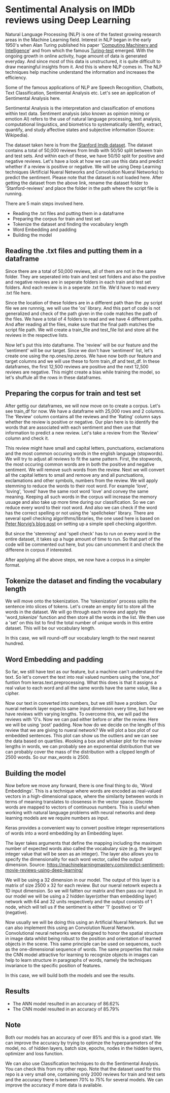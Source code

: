 # Sentimental Analysis on IMDb reviews using Deep Learning
Natural Language Processing (NLP) is one of the fastest growing research areas in the Machine Learning field. Interest in NLP began in the early 1950's when Alan Turing published his paper '[Computing Machinery and Intelligence](https://academic.oup.com/mind/article/LIX/236/433/986238)' and from which the famous [Turing-test](https://en.wikipedia.org/wiki/Turing_test) emerged. With the ongoing growth in online activity, huge amount of data is generated everyday. And since most of this data is unstructured, it is quite difficult to draw meaningful insights from it. And this is where NLP comes in. The NLP techniques help machine understand the information and increases the efficiency.

Some of the famous applications of NLP are Speech Recognition, Chatbots, Text Classification, Sentimental Analysis etc. Let's see an application of Sentimental Analysis here.

Sentimental Analysis is the interpretation and classification of emotions within text data. Sentiment analysis (also known as opinion mining or emotion AI) refers to the use of natural language processing, text analysis, computational linguistics, and biometrics to systematically identify, extract, quantify, and study affective states and subjective information (Source: Wikipedia).

The dataset taken here is from the [Stanford Imdb dataset](https://ai.stanford.edu/~amaas/data/sentiment/). The dataset contains a total of 50,000 reviews from Imdb with 50/50 split between train and test sets. And within each of these, we have 50/50 split for positive and negative reviews. Let's have a look at how we can use this data and predict whether if a review is positive or negative. We will be using Deep Learning techniques (Artificial Nueral Networks and Convolution Nueral Networks) to predict the sentiment. Please note that the dataset is not loaded here. After getting the dataset from the above link, rename the dataset folder to 'Stanford-reviews' and place the folder in the path where the script file is running.

There are 5 main steps involved here. 

- Reading the .txt files and putting them in a dataframe
- Preparing the corpus for train and test set
- Tokenize the dataset and finding the vocabulary length
- Word Embedding and padding
- Building the model

## Reading the .txt files and putting them in a dataframe
Since there are a total of 50,000 reviews, all of them are not in the same folder. They are seperated into train and test set folders and also the postive and negative reviews are in seperate folders in each train and test set folders. And each review is in a seperate .txt file. We'd have to read every .txt file here. 

Since the location of these folders are in a different path than the .py script file we are runnnig, we will use the 'os' library. And this part of code is not generalized and check of the path given in the code matches the path of the files. We have a total of 4 folders to read and we have 4 different paths. And after reading all the files, make sure that the final path matches the script file path. We will create a train_file and test_file list and store all the reviews in the respective lists. 

Now let's put this into dataframe. The 'review' will be our feature and the 'sentiment' will be our target. Since we don't have 'sentiment' list, let's create one using the np.ones/np.zeros. We have now both our feature and target columns and we will use these to form train_df and test_df. In these dataframes, the first 12,500 reviews are positive and the next 12,500 reviews are negative. This might create a bias while training the model, so let's shuffule all the rows in these dataframes.

## Preparing the corpus for train and test set
After gettig our dataframes, we will now move on to create a corpus. Let's see train_df for now. We have a dataframe with 25,000 rows and 2 columns. The 'Review' column contains all the reviews and the 'Rating' column says whether the review is positive or negative. Our plan here is to identify the words that are associated with each sentiment and then use that information to predict a new review. Let's take a review from the 'Review' column and check it.

This review might have small and capital letters, punctuations, exclamations and the most common occuring words in the english language (stopwords). We will try to adjust all reviews to fit the same pattern. First, the stopwords, the most occuring common words are in both the positive and negative sentiment. We will remove such words from the review. Next we will convert all the capital letters to small and remove any and all punctuations, exclamations and other symbols, numbers from the review. We will apply stemming to reduce the words to their root word. For example 'love', 'loving', 'loved' have the same root word 'love' and convey the same meaning. Keeping all such words in the corpus will increase the memory usuage and also take up more time during our classification. So we can reduce every word to their root word. And also we can check if the word has the correct spelling or not using the 'spellcheker' library. There are several spell checking algorithms/libraries, the one used here is based on [Peter Norvig’s blog post](https://pypi.org/project/pyspellchecker/) on setting up a simple spell checking algorithm. 

But since the 'stemming' and 'spell check' has to run on every word in the entire dataset, it takes up a huge amount of time to run. So that part of the code will be commented out here, but you can uncomment it and check the differene in corpus if interested.

After applying all the above steps, we now have a corpus in a simpler format.

## Tokenize the dataset and finding the vocabulary length
We will move onto the tokenization. The 'tokenization' process splits the sentence into slices of tokens. Let's create an empty list to store all the words in the dataset. We will go through each review and apply the 'word_tokenize' function and then store all the words in the list. We then use a 'set' on this list to find the total number of unique words in this entire dataset. This will be our vocabulary length. 

In this case, we will round-off our vocabulary length to the next nearest hundred.

## Word Embedding and padding
So far, we still have text as our feature, but a machine can't understand the text. So let's convert the text into real valued numbers using the 'one_hot' funtion from keras.text.preprocessing. What this does is that it assigns a real value to each word and all the same words have the same value, like a cipher. 

Now our text in converted into numbers, but we still have a problem. Our nueral network layer expects same input dimension every time, but here we have reviews with varying lengths. To overcome this, we will pad the reviews with '0's. Now we can pad either before or after the review. Here we will be using 'post' padding. Now how do we decide on the length of this review that we are giving to nueral network?
We will plot a box plot of our embedded sentences. This plot can show us the outliers and we can see the data based on quartiles. #looking a box and whisker plot for the review lengths in words, we can probably see an exponential distribution that we can probably cover the mass of the distribution with a clipped length of 2500 words. So our max_words is 2500.

## Building the model
Now before we move any forward, there is one final thing to do, 'Word Embeddings'. This is a technique where words are encoded as real-valued vectors in a high-dimensional space, where the similarity between words in terms of meaning translates to closeness in the vector space. Discrete words are mapped to vectors of continuous numbers. This is useful when working with natural language problems with neural networks and deep learning models are we require numbers as input.

Keras provides a convenient way to convert positive integer representations of words into a word embedding by an Embedding layer.

The layer takes arguments that define the mapping including the maximum number of expected words also called the vocabulary size (e.g. the largest integer value that will be seen as an integer). The layer also allows you to specify the dimensionality for each word vector, called the output dimension. Source: https://machinelearningmastery.com/predict-sentiment-movie-reviews-using-deep-learning/

We will be using a 32 dimension in our model. The output of this layer is a matrix of size 2500 x 32 for each review. But our nueral netowrk expects a 1D input dimension. So we will faltten our matrix and then pass our input. In our model we will be using a 2 hidden layer(other than embedding layer) network with 64 and 32 units respectively and the output consists of 1 node, which will tell us if the sentiment is either '1' (positive) or '0' (negative). 

Now usually we will be doing this using an Artificial Nueral Network. But we can also implement this using an Convolution Nueral Network. Convolutional neural networks were designed to honor the spatial structure in image data whilst being robust to the position and orientation of learned objects in the scene. This same principle can be used on sequences, such as the one-dimensional sequence of words. The same properties that make the CNN model attractive for learning to recognize objects in images can help to learn structure in paragraphs of words, namely the techniques invariance to the specific position of features.

In this case, we will build both the models and see the results.

## Results
- The ANN model resulted in an accuracy of 86.62%
- The CNN model resulted in an accuracy of 85.79%

## Note
Both our models has an accuracy of over 85% and this is a good start. We can improve the accuracy by trying to optimze the hyperparameters of the model, no. of hidden layers, batch size, epochs, nodes in the hidden layers, optimizer and loss function.

We can also use Classification techniques to do the Sentimental Analysis. You can check this from my other repo. Note that the dataset used for this repo is a very small one, containing only 2000 reviews for train and test sets and the accuracy there is between 70% to 75% for several models. We can improve the accuracy if more data is available.


